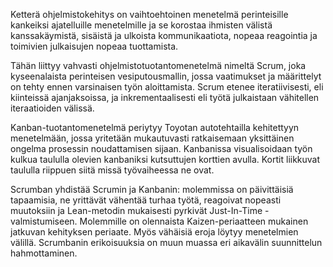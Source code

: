 Ketterä ohjelmistokehitys on vaihtoehtoinen menetelmä perinteisille kankeiksi ajatelluille menetelmille ja se korostaa ihmisten välistä kanssakäymistä, sisäistä ja ulkoista kommunikaatiota, nopeaa reagointia ja toimivien julkaisujen nopeaa tuottamista.

Tähän liittyy vahvasti ohjelmistotuotantomenetelmä nimeltä Scrum, joka kyseenalaista perinteisen vesiputousmallin, jossa vaatimukset ja määrittelyt on tehty ennen varsinaisen työn aloittamista. Scrum etenee iteratiivisesti, eli kiinteissä ajanjaksoissa, ja inkrementaalisesti eli työtä julkaistaan vähitellen iteraatioiden välissä. 

Kanban-tuotantomenetelmä periytyy Toyotan autotehtailla kehitettyyn menetelmään, jossa yritetään mukautuvasti ratkaisemaan yksittäinen ongelma prosessin noudattamisen sijaan. Kanbanissa visualisoidaan työn kulkua taululla olevien kanbaniksi kutsuttujen korttien avulla. Kortit liikkuvat taululla riippuen siitä missä työvaiheessa ne ovat.

Scrumban yhdistää Scrumin ja Kanbanin: molemmissa on päivittäisiä tapaamisia, ne yrittävät vähentää turhaa työtä, reagoivat nopeasti muutoksiin ja Lean-metodin mukaisesti pyrkivät Just-In-Time -valmistumiseen. Molemmille on olennaista Kaizen-periaatteen mukainen jatkuvan kehityksen periaate. Myös vähäisiä eroja löytyy menetelmien välillä. Scrumbanin erikoisuuksia on muun muassa eri aikavälin suunnittelun hahmottaminen.
